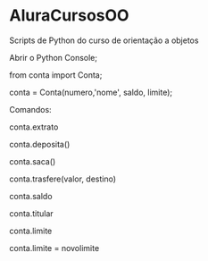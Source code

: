 # AluraCursosOO
Scripts de Python do curso de orientação a objetos

Abrir o Python Console;

from conta import Conta;

conta = Conta(numero,'nome', saldo, limite);

Comandos:

conta.extrato

conta.deposita()

conta.saca()

conta.trasfere(valor, destino)

conta.saldo

conta.titular

conta.limite

conta.limite = novolimite
